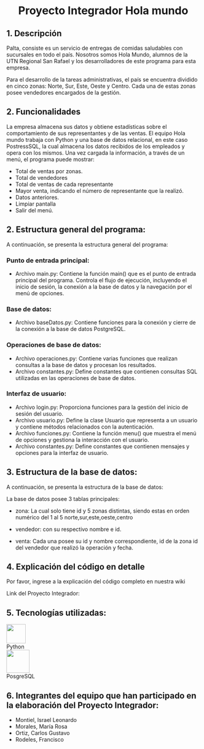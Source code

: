 <h1 align="center">Proyecto Integrador Hola mundo</h1>
  
## **1. Descripción**

Palta, consiste es un servicio de entregas de comidas saludables con sucursales en todo el país. Nosotros somos Hola Mundo, alumnos de la UTN Regional San Rafael y los desarrolladores de este programa para esta empresa. 
    
Para el desarrollo de la tareas administrativas, el país se encuentra dividido en cinco zonas: Norte, Sur, Este, Oeste y Centro. Cada una de estas zonas posee vendedores encargados de la gestión.

## **2. Funcionalidades**

La empresa almacena sus datos y obtiene estadísticas sobre el comportamiento de sus representantes y de las ventas. El equipo Hola mundo trabaja con Python y una base de datos relacional, en este caso PostressSQL, la cual almacena los datos recibidos de los empleados y opera con los mismos. Una vez cargada la información, a través de un menú, el programa puede mostrar:

 - Total de ventas por zonas.
 - Total de vendedores
 - Total de ventas de cada representante 
 - Mayor venta, indicando el número de representante que la realizó.
 - Datos anteriores.
 - Limpiar pantalla
 - Salir del menú.

## **2. Estructura general del programa:**

A continuación, se presenta la estructura general del programa:

### Punto de entrada principal:

- Archivo main.py: Contiene la función main() que es el punto de entrada principal del programa. Controla el flujo de ejecución, incluyendo el inicio de sesión, la conexión a la base de datos y la navegación por el menú de opciones.
  
### Base de datos:

- Archivo baseDatos.py: Contiene funciones para la conexión y cierre de la conexión a la base de datos PostgreSQL.

### Operaciones de base de datos:

- Archivo operaciones.py: Contiene varias funciones que realizan consultas a la base de datos y procesan los resultados.
- Archivo constantes.py: Define constantes que contienen consultas SQL utilizadas en las operaciones de base de datos.

### Interfaz de usuario:

- Archivo login.py: Proporciona funciones para la gestión del inicio de sesión del usuario.
- Archivo usuario.py: Define la clase Usuario que representa a un usuario y contiene métodos relacionados con la autenticación.
- Archivo funciones.py: Contiene la función menu() que muestra el menú de opciones y gestiona la interacción con el usuario.
- Archivo constantes.py: Define constantes que contienen mensajes y opciones para la interfaz de usuario.
  
## **3. Estructura de la base de datos:** 

A continuación, se presenta la estructura de la base de datos: 

La base de datos posee 3 tablas principales:

- zona: La cual solo tiene id y 5 zonas distintas, siendo estas en orden numérico del 1 al 5
norte,sur,este,oeste,centro

- vendedor: con su respectivo nombre e id. 

- venta: Cada una posee su  id y nombre correspondiente, id de la zona
id del vendedor que realizó la operación y fecha.

## **4. Explicación del código en detalle** 

Por favor, ingrese a la explicación del código completo en nuestra wiki 

Link del Proyecto Integrador: 

## **5. Tecnologías utilizadas:**

<div class="contenedor-imagenes">
  <img src="https://github.com/CodeSystem2022/HolaMundo_TercerSemestre/assets/92409193/78bdf7ea-edb8-4911-a57b-a07e194f0172" width="50"><figcaption>Python</figcaption> 
  <img src="https://github.com/CodeSystem2022/HolaMundo_TercerSemestre/assets/92409193/89fe2490-43fd-4fce-be7d-1547fcb5b665" width="60"> <figcaption>PosgreSQL</figcaption>
</div>

## **6. Integrantes del equipo que han participado en la elaboración del Proyecto Integrador:** 

 * Montiel, Israel Leonardo 
 * Morales, María Rosa 
 * Ortiz, Carlos Gustavo
 * Rodeles, Francisco 




    
